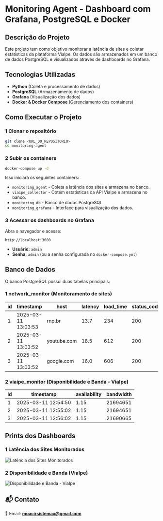 #  Monitoring Agent - Dashboard com Grafana, PostgreSQL e Docker

##  **Descrição do Projeto**
Este projeto tem como objetivo monitorar a latência de sites e coletar estatísticas da plataforma ViaIpe. Os dados são armazenados em um banco de dados PostgreSQL e visualizados através de dashboards no Grafana.

##  **Tecnologias Utilizadas**
- **Python** (Coleta e processamento de dados)
- **PostgreSQL** (Armazenamento de dados)
- **Grafana** (Visualização dos dados)
- **Docker & Docker Compose** (Gerenciamento dos containers)

##  **Como Executar o Projeto**

### **1 Clonar o repositório**
```sh
git clone <URL_DO_REPOSITORIO>
cd monitoring-agent
```

### **2 Subir os containers**
```sh
docker-compose up -d
```
Isso iniciará os seguintes containers:
- `monitoring_agent` - Coleta a latência dos sites e armazena no banco.
- `viaipe_collector` - Obtém estatísticas da API ViaIpe e armazena no banco.
- `monitoring_db` - Banco de dados PostgreSQL.
- `monitoring_grafana` - Interface para visualização dos dados.

### **3 Acessar os dashboards no Grafana**
Abra o navegador e acesse:
```
http://localhost:3000
```
- **Usuário:** `admin`
- **Senha:** `admin` (ou a senha configurada no `docker-compose.yml`)

##  **Banco de Dados**
O banco PostgreSQL possui duas tabelas principais:

### **1 network_monitor** (Monitoramento de sites)
| id  | timestamp  | host   | latency | load_time | status_code |
|-----|------------|--------|---------|------------|-------------|
| 1   | 2025-03-11 13:03:53 | rnp.br  | 13.7    | 234  | 200 |
| 2   | 2025-03-11 13:03:52 | youtube.com | 18.5    | 612  | 200 |
| 3   | 2025-03-11 13:03:52 | google.com  | 16.0    | 606  | 200 |

### **2 viaipe_monitor** (Disponibilidade e Banda - ViaIpe)
| id  | timestamp  | availability | bandwidth |
|-----|------------|--------------|------------|
| 1   | 2025-03-11 12:54:50 | 1.15  | 21694651 |
| 2   | 2025-03-11 12:55:02 | 1.15  | 21694651 |
| 3   | 2025-03-11 12:56:02 | 1.15  | 21690665 |

##  **Prints dos Dashboards**
### **1 Latência dos Sites Monitorados**
![Latência dos Sites Monitorados](./LatenciaGrafana.PNG)

### **2 Disponibilidade e Banda (ViaIpe)**
![Disponibilidade e Banda - ViaIpe](./ViaIpedisponibilidadeebanda.png)





## 📬 Contato
📧 Email: **moacirsistemax@gmail.com**

